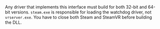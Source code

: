 Any driver that implements this interface must build for both 32-bit and 64-bit versions.
`steam.exe` is responsible for loading the watchdog driver, not `vrserver.exe`. You have to close both Steam and SteamVR before building the DLL.